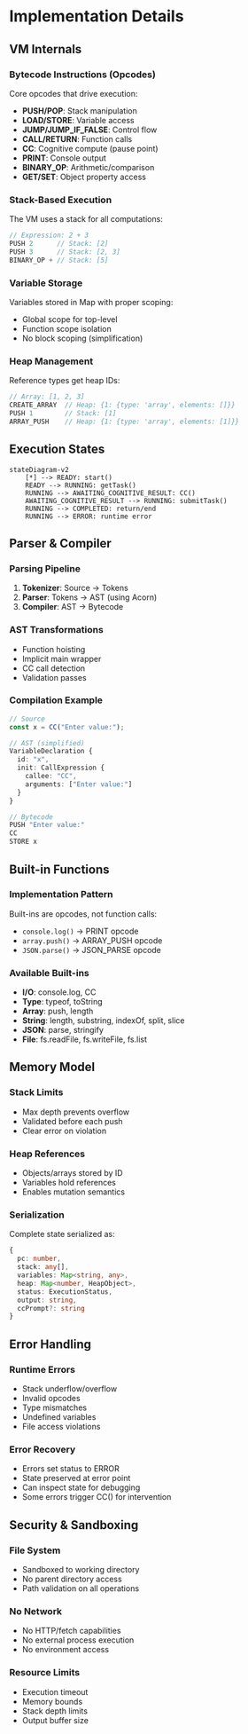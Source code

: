 # Implementation Details

## VM Internals

### Bytecode Instructions (Opcodes)

Core opcodes that drive execution:
- **PUSH/POP**: Stack manipulation
- **LOAD/STORE**: Variable access
- **JUMP/JUMP_IF_FALSE**: Control flow
- **CALL/RETURN**: Function calls
- **CC**: Cognitive compute (pause point)
- **PRINT**: Console output
- **BINARY_OP**: Arithmetic/comparison
- **GET/SET**: Object property access

### Stack-Based Execution

The VM uses a stack for all computations:
```typescript
// Expression: 2 + 3
PUSH 2      // Stack: [2]
PUSH 3      // Stack: [2, 3]
BINARY_OP + // Stack: [5]
```

### Variable Storage

Variables stored in Map with proper scoping:
- Global scope for top-level
- Function scope isolation
- No block scoping (simplification)

### Heap Management

Reference types get heap IDs:
```typescript
// Array: [1, 2, 3]
CREATE_ARRAY  // Heap: {1: {type: 'array', elements: []}}
PUSH 1        // Stack: [1]
ARRAY_PUSH    // Heap: {1: {type: 'array', elements: [1]}}
```

## Execution States

```mermaid
stateDiagram-v2
    [*] --> READY: start()
    READY --> RUNNING: getTask()
    RUNNING --> AWAITING_COGNITIVE_RESULT: CC()
    AWAITING_COGNITIVE_RESULT --> RUNNING: submitTask()
    RUNNING --> COMPLETED: return/end
    RUNNING --> ERROR: runtime error
```

## Parser & Compiler

### Parsing Pipeline
1. **Tokenizer**: Source → Tokens
2. **Parser**: Tokens → AST (using Acorn)
3. **Compiler**: AST → Bytecode

### AST Transformations
- Function hoisting
- Implicit main wrapper
- CC call detection
- Validation passes

### Compilation Example
```typescript
// Source
const x = CC("Enter value:");

// AST (simplified)
VariableDeclaration {
  id: "x",
  init: CallExpression {
    callee: "CC",
    arguments: ["Enter value:"]
  }
}

// Bytecode
PUSH "Enter value:"
CC
STORE x
```

## Built-in Functions

### Implementation Pattern
Built-ins are opcodes, not function calls:
- `console.log()` → PRINT opcode
- `array.push()` → ARRAY_PUSH opcode
- `JSON.parse()` → JSON_PARSE opcode

### Available Built-ins
- **I/O**: console.log, CC
- **Type**: typeof, toString
- **Array**: push, length
- **String**: length, substring, indexOf, split, slice
- **JSON**: parse, stringify
- **File**: fs.readFile, fs.writeFile, fs.list

## Memory Model

### Stack Limits
- Max depth prevents overflow
- Validated before each push
- Clear error on violation

### Heap References
- Objects/arrays stored by ID
- Variables hold references
- Enables mutation semantics

### Serialization
Complete state serialized as:
```typescript
{
  pc: number,
  stack: any[],
  variables: Map<string, any>,
  heap: Map<number, HeapObject>,
  status: ExecutionStatus,
  output: string,
  ccPrompt?: string
}
```

## Error Handling

### Runtime Errors
- Stack underflow/overflow
- Invalid opcodes
- Type mismatches
- Undefined variables
- File access violations

### Error Recovery
- Errors set status to ERROR
- State preserved at error point
- Can inspect state for debugging
- Some errors trigger CC() for intervention

## Security & Sandboxing

### File System
- Sandboxed to working directory
- No parent directory access
- Path validation on all operations

### No Network
- No HTTP/fetch capabilities
- No external process execution
- No environment access

### Resource Limits
- Execution timeout
- Memory bounds
- Stack depth limits
- Output buffer size